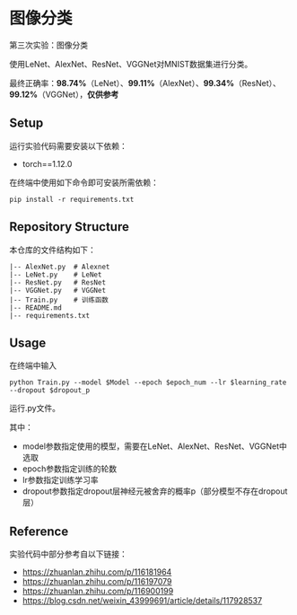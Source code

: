 # 图像分类
第三次实验：图像分类

使用LeNet、AlexNet、ResNet、VGGNet对MNIST数据集进行分类。

最终正确率：**98.74%**（LeNet）、**99.11%**（AlexNet）、**99.34%**（ResNet）、**99.12%**（VGGNet），**仅供参考**



## Setup

运行实验代码需要安装以下依赖：

- torch==1.12.0

在终端中使用如下命令即可安装所需依赖：

```shell
pip install -r requirements.txt
```

 

## Repository Structure 

本仓库的文件结构如下：

```
|-- AlexNet.py	# Alexnet
|-- LeNet.py	# LeNet
|-- ResNet.py	# ResNet
|-- VGGNet.py	# VGGNet
|-- Train.py	# 训练函数
|-- README.md
|-- requirements.txt
```



## Usage

在终端中输入

```shell
python Train.py --model $Model --epoch $epoch_num --lr $learning_rate --dropout $dropout_p
```

运行.py文件。

其中：

- model参数指定使用的模型，需要在LeNet、AlexNet、ResNet、VGGNet中选取
- epoch参数指定训练的轮数
- lr参数指定训练学习率
- dropout参数指定dropout层神经元被舍弃的概率p（部分模型不存在dropout层）



## Reference

实验代码中部分参考自以下链接：

- https://zhuanlan.zhihu.com/p/116181964
- https://zhuanlan.zhihu.com/p/116197079
- https://zhuanlan.zhihu.com/p/116900199
- https://blog.csdn.net/weixin_43999691/article/details/117928537

